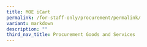 ```yaml
---
title: MOE iCart
permalink: /for-staff-only/procurement/permalink/
variant: markdown
description: ""
third_nav_title: Procurement Goods and Services
---
```

